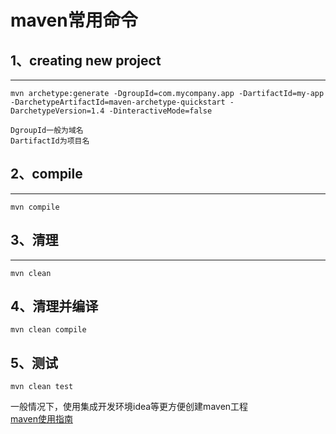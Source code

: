# maven常用命令

## 1、creating new project
--------------------------------
    mvn archetype:generate -DgroupId=com.mycompany.app -DartifactId=my-app 
    -DarchetypeArtifactId=maven-archetype-quickstart -DarchetypeVersion=1.4 -DinteractiveMode=false
    
    DgroupId一般为域名
    DartifactId为项目名
    
## 2、compile
---------------
    mvn compile
    
## 3、清理
---------------
    mvn clean
    
## 4、清理并编译
    mvn clean compile
    
## 5、测试
    mvn clean test
    
 一般情况下，使用集成开发环境idea等更方便创建maven工程<br/>
 [maven使用指南](http://maven.apache.org/guides/getting-started/maven-in-five-minutes.html)
    
